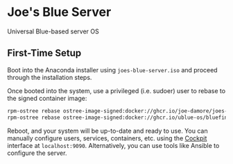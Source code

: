 # Joe's Blue Server
Universal Blue-based server OS

## First-Time Setup
Boot into the Anaconda installer using `joes-blue-server.iso` and proceed through the installation steps.

Once booted into the system, use a privileged (i.e. sudoer) user to rebase to the signed container image:

```bash
rpm-ostree rebase ostree-image-signed:docker://ghcr.io/joe-damore/joes-blue-server:latest
rpm-ostree rebase ostree-image-signed:docker://ghcr.io/ublue-os/bluefin-dx:latest
```

Reboot, and your system will be up-to-date and ready to use. You can manually configure users, services, containers, etc. using the [Cockpit](https://cockpit-project.org/) interface at `localhost:9090`. Alternatively, you can use tools like Ansible to configure the server.
